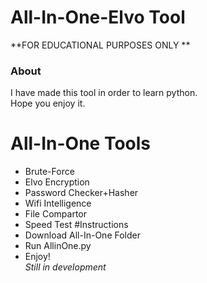 # All-In-One-Elvo Tool
**FOR EDUCATIONAL PURPOSES ONLY **

### About
I have made this tool in order to learn python.                                                                                                                                        
Hope you enjoy it.

 # All-In-One Tools
 - Brute-Force
 - Elvo Encryption
 - Password Checker+Hasher
 - Wifi Intelligence
 - File Compartor 
 - Speed Test
 #Instructions                                                                                                                                                                  
- Download All-In-One Folder
- Run AllinOne.py
- Enjoy!                                                                                                                                                                       
*Still in development* 
